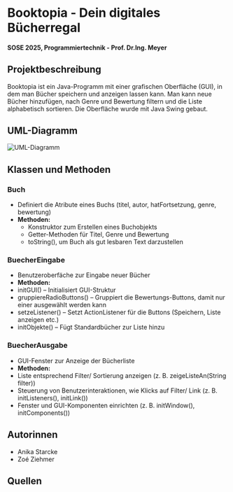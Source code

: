 # Booktopia - Dein digitales Bücherregal
#### SOSE 2025, Programmiertechnik - Prof. Dr.Ing. Meyer

## Projektbeschreibung
Booktopia ist ein Java-Programm mit einer grafischen Oberfläche (GUI), in dem man Bücher speichern und anzeigen lassen kann. Man kann neue Bücher hinzufügen, nach Genre und Bewertung filtern und die Liste alphabetisch sortieren. Die Oberfläche wurde mit Java Swing gebaut.


## UML-Diagramm
![UML-Diagramm](resources/UMLmitGUI.png)


## Klassen und Methoden

### Buch
- Definiert die Atribute eines Buchs (titel, autor, hatFortsetzung, genre, bewertung)  
- **Methoden:**  
  - Konstruktor zum Erstellen eines Buchobjekts  
  - Getter-Methoden für Titel, Genre und Bewertung
  - toString(), um Buch als gut lesbaren Text darzustellen

### BuecherEingabe
- Benutzeroberfäche zur Eingabe neuer Bücher
-  **Methoden:**
-  initGUI() – Initialisiert GUI-Struktur
-  gruppiereRadioButtons() – Gruppiert die Bewertungs-Buttons, damit nur einer ausgewählt werden kann
-  setzeListener() – Setzt ActionListener für die Buttons (Speichern, Liste anzeigen etc.)
-  initObjekte() – Fügt Standardbücher zur Liste hinzu

### BuecherAusgabe
- GUI-Fenster zur Anzeige der Bücherliste  
-  **Methoden:**
-  Liste entsprechend Filter/ Sortierung anzeigen (z. B. zeigeListeAn(String filter))
-  Steuerung von Benutzerinteraktionen, wie Klicks auf Filter/ Link (z. B. initListeners(), initLink())
-  Fenster und GUI-Komponenten einrichten (z. B. initWindow(), initComponents())



## Autorinnen
- Anika Starcke
- Zoé Ziehmer

## Quellen
